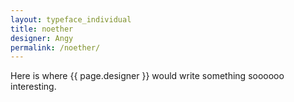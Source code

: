 ```yaml
---
layout: typeface_individual
title: noether
designer: Angy
permalink: /noether/
---
```


Here is where {{ page.designer }} would write something soooooo interesting.

